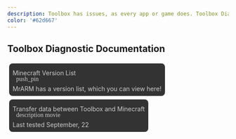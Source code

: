 ```yaml
---
description: Toolbox has issues, as every app or game does. Toolbox Diagnostic Documentation is here to help with that, by giving instructions to diagnose certain common issues!"
color: '#62d667'
---
```

## Toolbox Diagnostic Documentation
<div><a class="home-content-container" style="border-radius:8px;background: #333;padding:8px;color:#ccc;display:inline-block;margin:4px;line-height: 0;" href="./versions"><p class="dreamsdb infotitle">Minecraft Version List</p><p class="dreamsdb infostats" style="margin-left:8px;font-family:'Material Icons';">push_pin</p><p class="dreamsdb infostats" style="display: block;line-height: 16px;margin: 0;">MrARM has a version list, which you can view here!</p></a><a class="home-content-container" style="border-radius:8px;background: #333;padding:8px;color:#ccc;display:inline-block;margin:4px;line-height: 0;" href="./l8agslqm"><p class="dreamsdb infotitle">Transfer data between Toolbox and Minecraft</p><p class="dreamsdb infostats" style="margin-left:8px;font-family:'Material Icons';">description movie</p><p class="dreamsdb infostats" style="display: block;line-height: 16px;margin: 0;">Last tested September, 22</p></a></div><style>a.home-content-container{text-decoration:none}</style>

